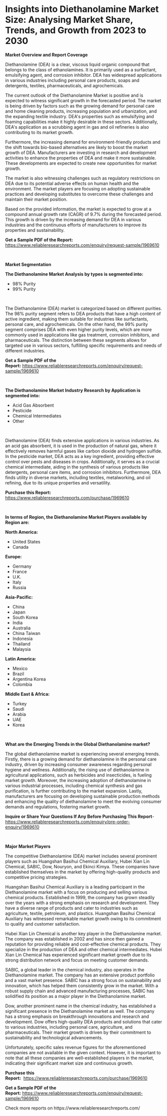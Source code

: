 <p><h1>Insights into Diethanolamine Market Size: Analysing Market Share, Trends, and Growth from 2023 to 2030</h1></p><p><strong>Market Overview and Report Coverage</strong></p>
<p><p>Diethanolamine (DEA) is a clear, viscous liquid organic compound that belongs to the class of ethanolamines. It is primarily used as a surfactant, emulsifying agent, and corrosion inhibitor. DEA has widespread applications in various industries including personal care products, soaps and detergents, textiles, pharmaceuticals, and agrochemicals.</p><p>The current outlook of the Diethanolamine Market is positive and is expected to witness significant growth in the forecasted period. The market is being driven by factors such as the growing demand for personal care and home cleaning products, increasing population and urbanization, and the expanding textile industry. DEA's properties such as emulsifying and foaming capabilities make it highly desirable in these sectors. Additionally, DEA's application as a scrubbing agent in gas and oil refineries is also contributing to its market growth.</p><p>Furthermore, the increasing demand for environment-friendly products and the shift towards bio-based alternatives are likely to boost the market growth of DEA. Manufacturers are investing in research and development activities to enhance the properties of DEA and make it more sustainable. These developments are expected to create new opportunities for market growth.</p><p>The market is also witnessing challenges such as regulatory restrictions on DEA due to its potential adverse effects on human health and the environment. The market players are focusing on adopting sustainable practices and developing substitutes to overcome these challenges and maintain their market position.</p><p>Based on the provided information, the market is expected to grow at a compound annual growth rate (CAGR) of 9.7% during the forecasted period. This growth is driven by the increasing demand for DEA in various industries and the continuous efforts of manufacturers to improve its properties and sustainability.</p></p>
<p><strong>Get a Sample PDF of the Report:</strong> <a href="https://www.reliableresearchreports.com/enquiry/request-sample/1969610">https://www.reliableresearchreports.com/enquiry/request-sample/1969610</a></p>
<p>&nbsp;</p>
<p><strong>Market Segmentation</strong></p>
<p><strong>The Diethanolamine Market Analysis by types is segmented into:</strong></p>
<p><ul><li>98% Purity</li><li>99% Purity</li></ul></p>
<p>&nbsp;</p>
<p><p>The Diethanolamine (DEA) market is categorized based on different purities. The 98% purity segment refers to DEA products that have a high content of active ingredient, making them suitable for industries like surfactants, personal care, and agrochemicals. On the other hand, the 99% purity segment comprises DEA with even higher purity levels, which are more commonly used in applications like gas treatment, corrosion inhibitors, and pharmaceuticals. The distinction between these segments allows for targeted use in various sectors, fulfilling specific requirements and needs of different industries.</p></p>
<p><strong>Get a Sample PDF of the Report:</strong>&nbsp;<a href="https://www.reliableresearchreports.com/enquiry/request-sample/1969610">https://www.reliableresearchreports.com/enquiry/request-sample/1969610</a></p>
<p>&nbsp;</p>
<p><strong>The Diethanolamine Market Industry Research by Application is segmented into:</strong></p>
<p><ul><li>Acid Gas Absorbent</li><li>Pesticide</li><li>Chemical Intermediates</li><li>Other</li></ul></p>
<p>&nbsp;</p>
<p><p>Diethanolamine (DEA) finds extensive applications in various industries. As an acid gas absorbent, it is used in the production of natural gas, where it effectively removes harmful gases like carbon dioxide and hydrogen sulfide. In the pesticide market, DEA acts as a key ingredient, providing effective control over pests and diseases in crops. Additionally, it serves as a crucial chemical intermediate, aiding in the synthesis of various products like detergents, personal care items, and corrosion inhibitors. Furthermore, DEA finds utility in diverse markets, including textiles, metalworking, and oil refining, due to its unique properties and versatility.</p></p>
<p><strong>Purchase this Report:</strong>&nbsp; <a href="https://www.reliableresearchreports.com/purchase/1969610">https://www.reliableresearchreports.com/purchase/1969610</a></p>
<p>&nbsp;</p>
<p><strong>In terms of Region, the Diethanolamine Market Players available by Region are:</strong></p>
<p>
    <p> <strong> North America: </strong>
        <ul>
            <li>United States</li>
            <li>Canada</li>
        </ul>
        </p> 
    <p> <strong> Europe: </strong>
        <ul>
            <li>Germany</li>
            <li>France</li>
            <li>U.K.</li>
            <li>Italy</li>
            <li>Russia</li>
        </ul>
        </p> 
    <p> <strong> Asia-Pacific: </strong>
        <ul>
            <li>China</li>
            <li>Japan</li>
            <li>South Korea</li>
            <li>India</li>
            <li>Australia</li>
            <li>China Taiwan</li>
            <li>Indonesia</li>
            <li>Thailand</li>
            <li>Malaysia</li>
        </ul>
        </p> 
    <p> <strong> Latin America: </strong>
        <ul>
            <li>Mexico</li>
            <li>Brazil</li>
            <li>Argentina Korea</li>
            <li>Colombia</li>
        </ul>
        </p> 
    <p> <strong> Middle East & Africa: </strong>
        <ul>
            <li>Turkey</li>
            <li>Saudi</li>
            <li>Arabia</li>
            <li>UAE</li>
            <li>Korea</li>
        </ul>
    </p>
    </p>
<p>&nbsp;</p>
<p><strong>What are the Emerging Trends in the Global Diethanolamine market?</strong></p>
<p><p>The global diethanolamine market is experiencing several emerging trends. Firstly, there is a growing demand for diethanolamine in the personal care industry, driven by increasing consumer awareness regarding personal hygiene and wellness. Additionally, the rising use of diethanolamine in agricultural applications, such as herbicides and insecticides, is fueling market growth. Moreover, the increasing adoption of diethanolamine in various industrial processes, including chemical synthesis and gas purification, is further contributing to the market expansion. Lastly, manufacturers are focusing on developing sustainable production methods and enhancing the quality of diethanolamine to meet the evolving consumer demands and regulations, fostering market growth.</p></p>
<p><strong>Inquire or Share Your Questions If Any Before Purchasing This Report</strong>- <a href="https://www.reliableresearchreports.com/enquiry/pre-order-enquiry/1969610">https://www.reliableresearchreports.com/enquiry/pre-order-enquiry/1969610</a></p>
<p>&nbsp;</p>
<p><strong>Major Market Players</strong></p>
<p><p>The competitive Diethanolamine (DEA) market includes several prominent players such as Huangshan Basihui Chemical Auxiliary, Hubei Xian Lin Chemical, SABIC, Dow, Nouryon, and Ekinci Kimya. These companies have established themselves in the market by offering high-quality products and competitive pricing strategies.</p><p>Huangshan Basihui Chemical Auxiliary is a leading participant in the Diethanolamine market with a focus on producing and selling various chemical products. Established in 1999, the company has grown steadily over the years with a strong emphasis on research and development. They have a diverse range of products and cater to industries such as agriculture, textile, petroleum, and plastics. Huangshan Basihui Chemical Auxiliary has witnessed remarkable market growth owing to its commitment to quality and customer satisfaction.</p><p>Hubei Xian Lin Chemical is another key player in the Diethanolamine market. The company was established in 2002 and has since then gained a reputation for providing reliable and cost-effective chemical products. They specialize in the production of DEA and other chemical intermediates. Hubei Xian Lin Chemical has experienced significant market growth due to its strong distribution network and focus on meeting customer demands.</p><p>SABIC, a global leader in the chemical industry, also operates in the Diethanolamine market. The company has an extensive product portfolio and a vast market presence. SABIC has a strong focus on sustainability and innovation, which has helped them consistently grow in the market. With a robust supply chain and advanced manufacturing processes, SABIC has solidified its position as a major player in the Diethanolamine market.</p><p>Dow, another prominent name in the chemical industry, has established a significant presence in the Diethanolamine market as well. The company has a strong emphasis on breakthrough innovations and research and development. Dow offers high-quality DEA products and solutions that cater to various industries, including personal care, agriculture, and pharmaceuticals. Their market growth is driven by their commitment to sustainability and technological advancements.</p><p>Unfortunately, specific sales revenue figures for the aforementioned companies are not available in the given context. However, it is important to note that all these companies are well-established players in the market, indicating their significant market size and continuous growth.</p></p>
<p><strong>Purchase this Report:</strong>&nbsp;&nbsp;<a href="https://www.reliableresearchreports.com/purchase/1969610">https://www.reliableresearchreports.com/purchase/1969610</a></p>
<p></p>
<p><strong>Get a Sample PDF of the Report:</strong>&nbsp;<a href="https://www.reliableresearchreports.com/enquiry/request-sample/1969610">https://www.reliableresearchreports.com/enquiry/request-sample/1969610</a></p>
<p>Check more reports on https://www.reliableresearchreports.com/</p>